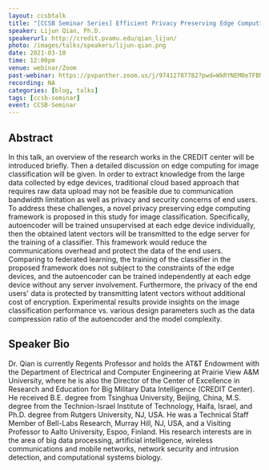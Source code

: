 ```yaml
---
layout: ccsbtalk
title: "[CCSB Seminar Series] Efficient Privacy Preserving Edge Computing Framework for Image Classification in IoT"
speaker: Lijun Qian, Ph.D.
speakerurl: http://credit.pvamu.edu/qian_lijun/
photo: /images/talks/speakers/lijun-qian.png
date: 2021-03-10
time: 12:00pm
venue: webinar/Zoom
past-webinar: https://pvpanther.zoom.us/j/97412787782?pwd=WkRYNEM0eTFBNXFURk95ZEswQXFPUT09
recording: NA
categories: [blog, talks]
tags: [ccsb-seminar]
event: CCSB-Seminar
---
```



## Abstract

In this talk, an overview of the research works in the CREDIT center will be introduced briefly. Then a detailed discussion on edge computing for image classification will be given. In order to extract knowledge from the large data collected by edge devices, traditional cloud based approach that requires raw data upload may not be feasible due to communication bandwidth limitation as well as privacy and security concerns of end users. To address these challenges, a novel privacy preserving edge computing framework is proposed in this study for image classification. Specifically, autoencoder will be trained unsupervised at each edge device individually, then the obtained latent vectors will be transmitted to the edge server for the training of a classifier. This framework would reduce the communications overhead and protect the data of the end users. Comparing to federated learning, the training of the classifier in the proposed framework does not subject to the constraints of the edge devices, and the autoencoder can be trained independently at each edge device without any server involvement. Furthermore,  the privacy of the end users' data is protected by transmitting latent vectors without additional cost of encryption. Experimental results provide insights on the image classification performance vs. various design parameters such as the data compression ratio of the autoencoder and the model complexity.


## Speaker Bio

Dr. Qian is currently Regents Professor and holds the AT&T Endowment with the Department of Electrical and Computer Engineering at Prairie View A&M University, where he is also the Director of the Center of Excellence in Research and Education for Big Military Data Intelligence (CREDIT Center). He received B.E. degree from Tsinghua University, Beijing, China, M.S. degree from the Technion-Israel Institute of Technology, Haifa, Israel, and Ph.D. degree from Rutgers University, NJ, USA. He was a Technical Staff Member of Bell-Labs Research, Murray Hill, NJ, USA, and a Visiting Professor to Aalto University, Espoo, Finland. His research interests are in the area of big data processing, artificial intelligence, wireless communications and mobile networks, network security and intrusion detection, and computational systems biology.



